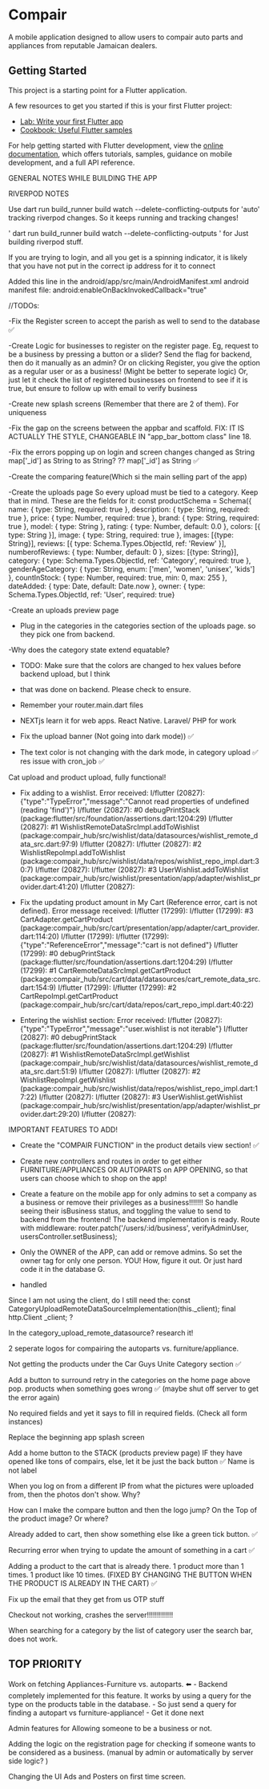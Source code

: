 # Compair

A mobile application designed to allow users to compair auto parts and appliances from reputable Jamaican dealers.

## Getting Started

This project is a starting point for a Flutter application.

A few resources to get you started if this is your first Flutter project:

- [Lab: Write your first Flutter app](https://docs.flutter.dev/get-started/codelab)
- [Cookbook: Useful Flutter samples](https://docs.flutter.dev/cookbook)

For help getting started with Flutter development, view the
[online documentation](https://docs.flutter.dev/), which offers tutorials,
samples, guidance on mobile development, and a full API reference.

GENERAL NOTES WHILE BUILDING THE APP


RIVERPOD NOTES

Use dart run build_runner build watch --delete-conflicting-outputs for 'auto' tracking riverpod changes. So it keeps running and 
tracking changes!

' dart run build_runner build watch --delete-conflicting-outputs ' for Just building riverpod stuff.

If you are trying to login, and all you get is a spinning indicator, it is likely that you have not put in the correct ip address for it to connect

Added this line in the android/app/src/main/AndroidManifest.xml android manifest file: android:enableOnBackInvokedCallback="true"


//TODOs: 

-Fix the Register screen to accept the parish as well to send to the database ✅

-Create Logic for businesses to register on the register page. Eg, request to be a business
by pressing a button or a slider? Send the flag for backend, then do it manually as an admin?
Or on clicking Register, you give the option as a regular user or as a business! (Might be better to seperate logic)
Or, just let it check the list of registered businesses on frontend to see if it is true, but ensure to follow up with email to verify business

-Create new splash screens (Remember that there are 2 of them). For uniqueness

-Fix the gap on the screens between the appbar and scaffold. 
    FIX: IT IS ACTUALLY THE STYLE, CHANGEABLE IN "app_bar_bottom class" line 18.

-Fix the errors popping up on login and screen changes
changed as String map['_id'] as String to as String? ?? map['_id'] as String ✅

-Create the comparing feature(Which si the main selling part of the app)

-Create the uploads page 
    So every upload must be tied to a category. Keep that in mind. 
    These are the fields for it: const productSchema = Schema({
    name: { type: String, required: true },
    description: { type: String, required: true },
    price: { type: Number, required: true },
    brand: { type: String, required: true },
    model: { type: String },
    rating: { type: Number, default: 0.0 },
    colors: [{ type: String }],
    image: { type: String, required: true },
    images: [{type: String}],
    reviews: [{ type: Schema.Types.ObjectId, ref: 'Review' }],
    numberofReviews: { type: Number, default: 0 },
    sizes: [{type: String}],
    category: { type: Schema.Types.ObjectId, ref: 'Category', required: true },
    genderAgeCategory: { type: String, enum: ['men', 'women', 'unisex', 'kids'] },
    countInStock: { type: Number, required: true, min: 0, max: 255 },
    dateAdded: { type: Date, default: Date.now },
    owner: { type: Schema.Types.ObjectId, ref: 'User', required: true}

-Create an uploads preview page
- Plug in the categories in the categories section of the uploads page. so they pick one from backend.

-Why does the category state extend equatable?

- TODO: Make sure that the colors are changed to hex values before backend upload, but I think
- that was done on backend. Please check to ensure.


- Remember your router.main.dart files
- NEXTjs learn it for web apps. React Native. Laravel/ PHP for work
- Fix the upload banner (Not going into dark mode)) ✅
- The text color is not changing with the dark mode, in category upload ✅
res issue with cron_job ✅

Cat upload and product upload, fully functional!


- Fix adding to a wishlist. Error received:
  I/flutter (20827): {"type":"TypeError","message":"Cannot read properties of undefined (reading 'find')"}
  I/flutter (20827): #0      debugPrintStack (package:flutter/src/foundation/assertions.dart:1204:29)
  I/flutter (20827): #1      WishlistRemoteDataSrcImpl.addToWishlist (package:compair_hub/src/wishlist/data/datasources/wishlist_remote_data_src.dart:97:9)
  I/flutter (20827): <asynchronous suspension>
  I/flutter (20827): #2      WishlistRepoImpl.addToWishlist (package:compair_hub/src/wishlist/data/repos/wishlist_repo_impl.dart:30:7)
  I/flutter (20827): <asynchronous suspension>
  I/flutter (20827): #3      UserWishlist.addToWishlist (package:compair_hub/src/wishlist/presentation/app/adapter/wishlist_provider.dart:41:20)
  I/flutter (20827): <asynchronous suspension>



- Fix the updating product amount in My Cart (Reference error, cart is not defined). Error message received:
  I/flutter (17299): <asynchronous suspension>
  I/flutter (17299): #3      CartAdapter.getCartProduct (package:compair_hub/src/cart/presentation/app/adapter/cart_provider.dart:114:20)
  I/flutter (17299): <asynchronous suspension>
  I/flutter (17299): {"type":"ReferenceError","message":"cart is not defined"}
  I/flutter (17299): #0      debugPrintStack (package:flutter/src/foundation/assertions.dart:1204:29)
  I/flutter (17299): #1      CartRemoteDataSrcImpl.getCartProduct (package:compair_hub/src/cart/data/datasources/cart_remote_data_src.dart:154:9)
  I/flutter (17299): <asynchronous suspension>
  I/flutter (17299): #2      CartRepoImpl.getCartProduct (package:compair_hub/src/cart/data/repos/cart_repo_impl.dart:40:22)

- Entering the wishlist section: Error received:
  I/flutter (20827): {"type":"TypeError","message":"user.wishlist is not iterable"}
  I/flutter (20827): #0      debugPrintStack (package:flutter/src/foundation/assertions.dart:1204:29)
  I/flutter (20827): #1      WishlistRemoteDataSrcImpl.getWishlist (package:compair_hub/src/wishlist/data/datasources/wishlist_remote_data_src.dart:51:9)
  I/flutter (20827): <asynchronous suspension>
  I/flutter (20827): #2      WishlistRepoImpl.getWishlist (package:compair_hub/src/wishlist/data/repos/wishlist_repo_impl.dart:17:22)
  I/flutter (20827): <asynchronous suspension>
  I/flutter (20827): #3      UserWishlist.getWishlist (package:compair_hub/src/wishlist/presentation/app/adapter/wishlist_provider.dart:29:20)
  I/flutter (20827): <asynchronous suspension>


IMPORTANT FEATURES TO ADD!
- Create the "COMPAIR FUNCTION" in the product details view section! ✅
- Create new controllers and routes in order to get either FURNITURE/APPLIANCES OR AUTOPARTS on APP OPENING, so that users can choose which to shop on the app!
- Create a feature on the mobile app for only admins to set a company as a business or remove their privileges as a business!!!!!!! So handle seeing their isBusiness status, and toggling the value to send to backend from the frontend!
The backend implementation is ready. Route with middleware: router.patch('/users/:id/business', verifyAdminUser, usersController.setBusiness);

- Only the OWNER of the APP, can add or remove admins. So set the owner tag for only one person. YOU! How, figure it out. Or just hard code it in the database G.
- handled

Since I am not using the client, do I still need the:
const CategoryUploadRemoteDataSourceImplementation(this._client);
final http.Client _client; ?

In the category_upload_remote_datasource? research it!


2 seperate logos for compairing the autoparts vs. furniture/appliance.

Not getting the products under the Car Guys Unite Category section ✅

Add a button to surround retry in the categories on the home page above pop. products when something goes wrong ✅
(maybe shut off server to get the error again)

No required fields and yet it says to fill in required fields. (Check all form instances)

Replace the beginning app splash screen

Add a home button to the STACK (products preview page) IF they have opened like tons of compairs, else, let it be just the back button ✅
Name is not label 

When you log on from a different IP from what the pictures were uploaded from, then the photos don't show. Why?

How can I make the compare button and then the logo jump? On the Top of the product image? Or where?

Already added to cart, then show something else like a green tick button. ✅

Recurring error when trying to update the amount of something in a cart ✅

Adding a product to the cart that is already there. 1 product more than 1 times. 1 product like 10 times. (FIXED BY CHANGING THE BUTTON WHEN THE PRODUCT IS ALREADY IN THE CART) ✅

Fix up the email that they get from us OTP stuff

Checkout not working, crashes the server!!!!!!!!!!!!!

When searching for a category by the list of category user the search bar, does not work.




TOP PRIORITY
-------------
Work on fetching Appliances-Furniture vs. autoparts. ⬅️
    - Backend completely implemented for this feature. It works by using a query for the type on the products table in the database.
    - So just send a query for finding a autopart vs furniture-appliance!
    - Get it done next 

Admin features for Allowing someone to be a business or not.

Adding the logic on the registration page for checking if someone wants to be considered as a business. (manual by admin or automatically by server side logic? )

Changing the UI Ads and Posters on first time screen.
